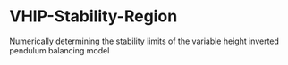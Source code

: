 # VHIP-Stability-Region
Numerically determining the stability limits of the variable height inverted pendulum balancing model
